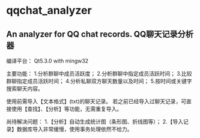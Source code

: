 # qqchat_analyzer
An analyzer for QQ chat records.
QQ聊天记录分析器
----

编译平台：
Qt5.3.0 with mingw32

主要功能：
1.分析群聊中成员活跃度；
2.分析群聊中指定成员活跃时间；
3.比较群聊指定成员活跃时间；
4.分析私聊双方聊天数量以及时间；
5.按时间或关键字搜索聊天内容。

使用前需导入【文本格式】(txt)的聊天记录。
若之前已经导入过聊天记录，可直接使用【查找】、【分析】等功能，无需重复导入。

尚待解决问题：
1.【分析】自动生成统计图（条形图、折线图等）；
2.【导入记录】数据库导入非常缓慢，使用事务处理依然不给力。
